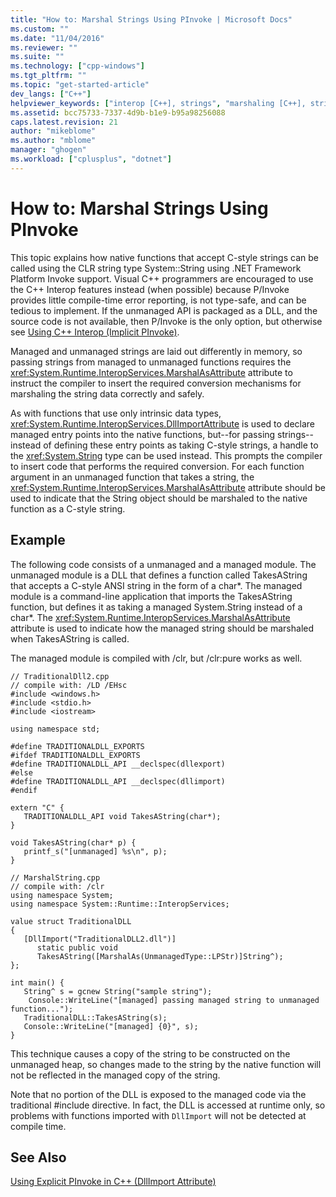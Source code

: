 ```yaml
---
title: "How to: Marshal Strings Using PInvoke | Microsoft Docs"
ms.custom: ""
ms.date: "11/04/2016"
ms.reviewer: ""
ms.suite: ""
ms.technology: ["cpp-windows"]
ms.tgt_pltfrm: ""
ms.topic: "get-started-article"
dev_langs: ["C++"]
helpviewer_keywords: ["interop [C++], strings", "marshaling [C++], strings", "data marshaling [C++], strings", "platform invoke [C++], strings"]
ms.assetid: bcc75733-7337-4d9b-b1e9-b95a98256088
caps.latest.revision: 21
author: "mikeblome"
ms.author: "mblome"
manager: "ghogen"
ms.workload: ["cplusplus", "dotnet"]
---
```

# How to: Marshal Strings Using PInvoke
This topic explains how native functions that accept C-style strings can be called using the CLR string type System::String using .NET Framework Platform Invoke support. Visual C++ programmers are encouraged to use the C++ Interop features instead (when possible) because P/Invoke provides little compile-time error reporting, is not type-safe, and can be tedious to implement. If the unmanaged API is packaged as a DLL, and the source code is not available, then P/Invoke is the only option, but otherwise see [Using C++ Interop (Implicit PInvoke)](../dotnet/using-cpp-interop-implicit-pinvoke.md).  
  
 Managed and unmanaged strings are laid out differently in memory, so passing strings from managed to unmanaged functions requires the <xref:System.Runtime.InteropServices.MarshalAsAttribute> attribute to instruct the compiler to insert the required conversion mechanisms for marshaling the string data correctly and safely.  
  
 As with functions that use only intrinsic data types, <xref:System.Runtime.InteropServices.DllImportAttribute> is used to declare managed entry points into the native functions, but--for passing strings--instead of defining these entry points as taking C-style strings, a handle to the <xref:System.String> type can be used instead. This prompts the compiler to insert code that performs the required conversion. For each function argument in an unmanaged function that takes a string, the <xref:System.Runtime.InteropServices.MarshalAsAttribute> attribute should be used to indicate that the String object should be marshaled to the native function as a C-style string.  
  
## Example  
 The following code consists of a unmanaged and a managed module. The unmanaged module is a DLL that defines a function called TakesAString that accepts a C-style ANSI string in the form of a char*. The managed module is a command-line application that imports the TakesAString function, but defines it as taking a managed System.String instead of a char\*. The <xref:System.Runtime.InteropServices.MarshalAsAttribute> attribute is used to indicate how the managed string should be marshaled when TakesAString is called.  
  
 The managed module is compiled with /clr, but /clr:pure works as well.  
  
```  
// TraditionalDll2.cpp  
// compile with: /LD /EHsc  
#include <windows.h>  
#include <stdio.h>  
#include <iostream>  
  
using namespace std;  
  
#define TRADITIONALDLL_EXPORTS  
#ifdef TRADITIONALDLL_EXPORTS  
#define TRADITIONALDLL_API __declspec(dllexport)  
#else  
#define TRADITIONALDLL_API __declspec(dllimport)  
#endif  
  
extern "C" {  
   TRADITIONALDLL_API void TakesAString(char*);  
}  
  
void TakesAString(char* p) {  
   printf_s("[unmanaged] %s\n", p);  
}  
```  
  
```  
// MarshalString.cpp  
// compile with: /clr  
using namespace System;  
using namespace System::Runtime::InteropServices;  
  
value struct TraditionalDLL  
{  
   [DllImport("TraditionalDLL2.dll")]  
      static public void   
      TakesAString([MarshalAs(UnmanagedType::LPStr)]String^);  
};  
  
int main() {  
   String^ s = gcnew String("sample string");  
    Console::WriteLine("[managed] passing managed string to unmanaged function...");  
   TraditionalDLL::TakesAString(s);  
   Console::WriteLine("[managed] {0}", s);  
}  
```  
  
 This technique causes a copy of the string to be constructed on the unmanaged heap, so changes made to the string by the native function will not be reflected in the managed copy of the string.  
  
 Note that no portion of the DLL is exposed to the managed code via the traditional #include directive. In fact, the DLL is accessed at runtime only, so problems with functions imported with `DllImport` will not be detected at compile time.  
  
## See Also  
 [Using Explicit PInvoke in C++ (DllImport Attribute)](../dotnet/using-explicit-pinvoke-in-cpp-dllimport-attribute.md)